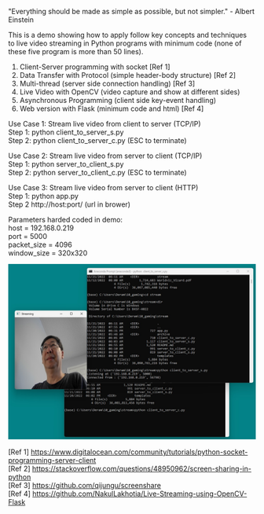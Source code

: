"Everything should be made as simple as possible, but not simpler." - Albert Einstein

This is a demo showing how to apply follow key concepts and techniques  
to live video streaming in Python programs with minimum code (none of   
these five program is more than 50 lines).

1. Client-Server programming with socket [Ref 1]
2. Data Transfer with Protocol (simple header-body structure) [Ref 2]
3. Multi-thread (server side connection handling) [Ref 3]
4. Live Video with OpenCV (video capture and show at different sides)
5. Asynchronous Programming (client side key-event handling)
6. Web version with Flask (minimum code and html) [Ref 4]

Use Case 1: Stream live video from client to server (TCP/IP)  
Step 1: python client_to_server_s.py  
Step 2: python client_to_server_c.py (ESC to terminate)

Use Case 2: Stream live video from server to client (TCP/IP)  
Step 1: python server_to_client_s.py  
Step 2: python server_to_client_c.py (ESC to terminate)

Use Case 3: Stream live video from server to client (HTTP)  
Step 1: python app.py  
Step 2  http://host:port/ (url in brower)

Parameters harded coded in demo:  
host = 192.168.0.219   
port = 5000  
packet_size = 4096  
window_size = 320x320 

![Use Case 1](use_case1.jpg)

[Ref 1] https://www.digitalocean.com/community/tutorials/python-socket-programming-server-client  
[Ref 2] https://stackoverflow.com/questions/48950962/screen-sharing-in-python  
[Ref 3] https://github.com/qijungu/screenshare  
[Ref 4] https://github.com/NakulLakhotia/Live-Streaming-using-OpenCV-Flask  
